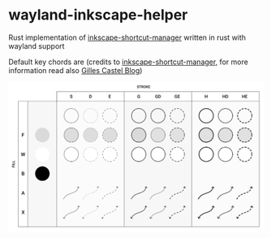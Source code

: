# wayland-inkscape-helper
Rust implementation of [inkscape-shortcut-manager](https://github.com/gillescastel/inkscape-shortcut-manager) written in rust with wayland support

Default key chords are (credits to [inkscape-shortcut-manager](https://github.com/gillescastel/inkscape-shortcut-manager), for more information read also [Gilles Castel Blog](https://castel.dev/post/lecture-notes-2/))

![Default configuratin](./assets/default-keymaps.png)
